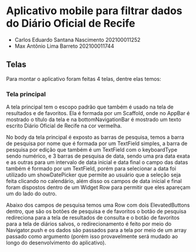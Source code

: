 # Aplicativo mobile para filtrar dados do Diário Oficial de Recife

- Carlos Eduardo Santana Nascimento 202100011252
- Max Antônio Lima Barreto 202100011744

## Telas

Para montar o aplicativo foram feitas 4 telas, dentre elas temos:

### Tela principal

A tela principal tem o escopo padrão que também é usado na tela de resultados e de favoritos.
Ela é formada por um Scaffold, onde no AppBar é mostrado o título da tela e na bottomNavigationBar é mostrado
um texto escrito Diário Oficial de Recife na cor vermelha.

No body da tela principal é exposto as barras de pesquisa, temos a barra de pesquisa por nome que é formada por
um TextField simples, a barra de pesquisa por edição que também é um TextField com o keyboardType sendo numérico,
e 3 barras de pesquisa de data, sendo uma pra data exata e as outras para um intervalo de data inicial e data final
o campo das datas também é formado por um TextField, porém para selecionar a data foi utilizado um showDatePicker
que permite ao usuário que a seleção seja feita clicando no calendário, além disso os campos de data inicial e final
foram dispostos dentro de um Widget Row para permitir que eles apareçam um do lado do outro. 

Abaixo dos campos de pesquisa temos uma Row com dois ElevatedButtons dentro, que são os botões de pesquisa e de favoritos
o botão de pesquisa redireciona para a tela de resultados de consulta e o botão de favoritos para a tela de diários salvos,
o redirecionamento é feito por meio do Navigator.push e os dados são passados para a tela por meio de um array passado como argumento
(porém isso provavelmente será mudado ao longo do desenvolvimento do aplicativo).



